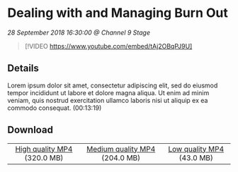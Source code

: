 # Dealing with and Managing Burn Out

*28 September 2018 16:30:00 @ Channel 9 Stage*

> [!VIDEO https://www.youtube.com/embed/tAj2OBqPJ9U]

## Details

Lorem ipsum dolor sit amet, consectetur adipiscing elit, sed do eiusmod tempor incididunt ut labore et dolore magna aliqua. Ut enim ad minim veniam, quis nostrud exercitation ullamco laboris nisi ut aliquip ex ea commodo consequat. (00:13:19)

## Download

||||
|:--:|:----:|:-:|
|[High quality MP4](https://sec.ch9.ms/ch9/3256/d316cd5f-a510-436a-9683-297ba7263256/ch9d5s02_high.mp4) (320.0 MB)|[Medium quality MP4](https://sec.ch9.ms/ch9/3256/d316cd5f-a510-436a-9683-297ba7263256/ch9d5s02_mid.mp4) (204.0 MB)|[Low quality MP4](https://sec.ch9.ms/ch9/3256/d316cd5f-a510-436a-9683-297ba7263256/ch9d5s02.mp4) (43.0 MB)|